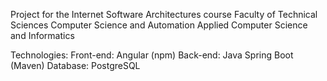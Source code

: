 Project for the Internet Software Architectures course
Faculty of Technical Sciences
Computer Science and Automation
Applied Computer Science and Informatics 

Technologies:
Front-end: Angular (npm)
Back-end: Java Spring Boot (Maven)
Database: PostgreSQL
